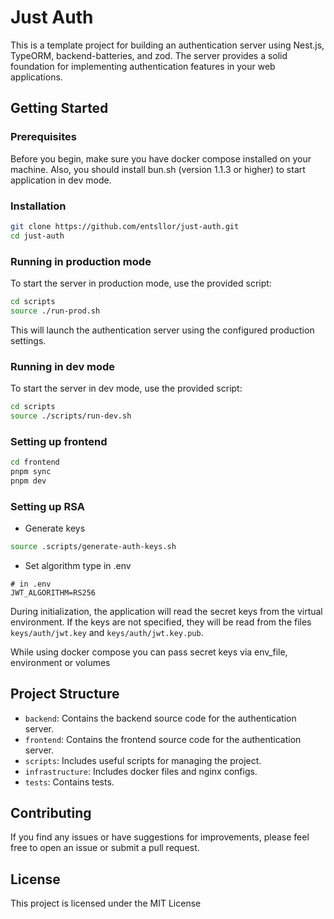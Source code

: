 # Just Auth

This is a template project for building an authentication server using Nest.js, TypeORM, backend-batteries,
and zod. The server provides a solid foundation for implementing authentication features in your web applications.

## Getting Started

### Prerequisites

Before you begin, make sure you have docker compose installed on your machine.
Also, you should install bun.sh (version 1.1.3 or higher) to start application in dev mode.

### Installation

```bash
git clone https://github.com/entsllor/just-auth.git
cd just-auth
```

### Running in production mode

To start the server in production mode, use the provided script:

```bash
cd scripts
source ./run-prod.sh
```

This will launch the authentication server using the configured production settings.

### Running in dev mode

To start the server in dev mode, use the provided script:

```bash
cd scripts
source ./scripts/run-dev.sh
```

### Setting up frontend
```bash
cd frontend
pnpm sync
pnpm dev
```

### Setting up RSA

* Generate keys

```bash
source .scripts/generate-auth-keys.sh
```

* Set algorithm type in .env

```dotenv
# in .env
JWT_ALGORITHM=RS256
```

During initialization, the application will read the secret keys from the virtual environment.
If the keys are not specified, they will be read from the files `keys/auth/jwt.key` and `keys/auth/jwt.key.pub`.

While using docker compose you can pass secret keys via env_file, environment or volumes

## Project Structure

- `backend`: Contains the backend source code for the authentication server.
- `frontend`: Contains the frontend source code for the authentication server.
- `scripts`: Includes useful scripts for managing the project.
- `infrastructure`: Includes docker files and nginx configs.
- `tests`: Contains tests.

## Contributing

If you find any issues or have suggestions for improvements, please feel free to open an issue or submit a pull request.

## License

This project is licensed under the MIT License
